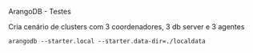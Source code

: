 ArangoDB - Testes


Cria cenário de clusters com 3 coordenadores, 3 db server e 3 agentes

```
arangodb --starter.local --starter.data-dir=./localdata

```




